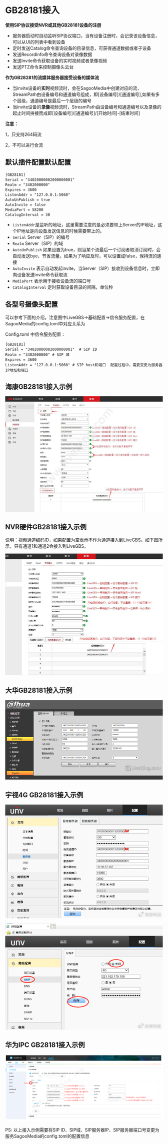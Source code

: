 # GB28181接入

**使用SIP协议接受NVR或其他GB28181设备的注册**

- 服务器启动时自动监听SIP协议端口，当有设备注册时，会记录该设备信息，可以从UI的列表中看到设备
- 定时发送Catalog命令查询设备的目录信息，可获得通道数据或者子设备
- 发送RecordInfo命令查询设备对录像数据
- 发送Invite命令获取设备的实时视频或者录像视频
- 发送PTZ命令来控制摄像头云台

**作为GB28281的流媒体服务器接受设备的媒体流**

- 当invite设备的**实时**视频流时，会在SagooMedia中创建对应的流，StreamPath由设备编号和通道编号组成，即[设备编号]/[通道编号],如果有多个层级，通道编号是最后一个层级的编号
- 当invite设备的**录像**视频流时，StreamPath由设备编号和通道编号以及录像的起止时间拼接而成即[设备编号]/[通道编号]/[开始时间]-[结束时间]


**注意：**

1，只支持264码流

2，不可以进行合流

##  默认插件配置默认配置

```
[GB28181]
Serial = "34020000002000000001"
Realm = "3402000000"
Expires = 3600
ListenAddr = "127.0.0.1:5060"
AutoUnPublish = true 
AutoInvite = false
MediaPort = 58200
CatalogInterval = 30
```

- `ListenAddr`是监听的地址，这里需要注意的是必须要带上Server的IP地址，这个IP地址是向设备发送信息的时候需要带上的。
- `Serial` Server（SIP）的编号
- `Realm` Server（SIP）的域
- `AutoUnPublish` 如果设置为true，则当某个流最后一个订阅者取消订阅时，会自动发送bye，节省流量。如果为了响应及时，可以设置成false，保持流的连接
- `AutoInvite` 表示自动发起invite，当Server（SIP）接收到设备信息时，立即向设备发送invite命令获取流
- `MediaPort` 表示用于接收设备流的端口号
- `CatalogInterval` 定时获取设备目录的间隔，单位秒



## 各型号摄像头配置

可以参考下面的介绍，注意图中LiveGBS->基础配置->信令服务配置，在SagooMedia的config.toml中对应关系为

Config.toml 中信令服务配置：

```
[GB28181]
Serial = "34020000002000000001"  # SIP ID
Realm = "3402000000" # SIP 域
Expires = 3600 
ListenAddr = "127.0.0.1:5060" # SIP host和端口  配置过程中，需要变更为服务器IP地址和端口
```

## 海康GB28181接入示例

![海康GB28181接入示例](../imgs/media/haikang.jpg)

## NVR硬件GB28181接入示例

说明：视频通道编码ID，如果配置为空表示不作为通道接入到LiveGBS。如下图所示，只有通道1和通道2会接入到LiveGBS。

![NVRGB28181接入示例](../imgs/media/nvr.jpg)

## 大华GB28181接入示例

![大华GB28181接入示例](../imgs/media/dahua.jpg)

## 宇视4G GB28181接入示例

![宇视4G GB28181接入示例](../imgs/media/yushi01.jpg)

![宇视4G GB28181接入示例](../imgs/media/yushi02.jpg)

## 华为IPC GB28181接入示例

![华为IPCGB28181接入示例](../imgs/media/huawei_ipc.png)

PS: 以上接入示例需要将SIP ID、SIP域、SIP服务器IP、SIP服务器端口号变更为服务SagooMedia的config.toml的配置信息


